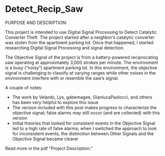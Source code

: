 # Detect_Recip_Saw

PURPOSE AND DESCRIPTION:

This project is intended to use Digital Signal Processing to Detect Catalytic Converter Theft.  The project started after a neighbor’s catalytic converter was stolen from the apartment parking lot.  Once that happened, I started researching Digital Signal Processing and signal detection.

The Objective Signal of the project is from a battery-powered reciprocating saw operating at approximately 3,000 strokes per minute.  The environment is a busy (“noisy”) apartment parking lot.  In this environment, the objective signal is challenging to classify at varying ranges while other noises in the environment interfere with or resemble the saw’s signal.  

A couple of notes:
-	The work by Velardo, Lys, gabemagee, GianlucaPaolocci, and others has been very helpful to explore this issue
-	The version included with this post makes progress to characterize the objective signal; false alarms may still occur (and are collected) with this version
-	Initial theories that looked for consistent events in the Objective Signal led to a high rate of false alarms; when I switched the approach to look for inconsistent events, the distinction between Other Signals and the Objective Signal became clearer

Read more in the pdf "Project Description."
